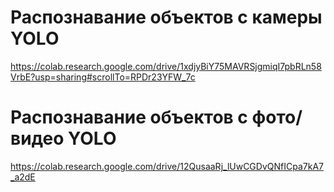 

# Распознавание объектов с камеры YOLO
  https://colab.research.google.com/drive/1xdjyBiY75MAVRSjgmiqI7pbRLn58VrbE?usp=sharing#scrollTo=RPDr23YFW_7c
  
# Распознавание объектов с фото/видео YOLO
  https://colab.research.google.com/drive/12QusaaRj_lUwCGDvQNfICpa7kA7_a2dE
